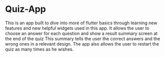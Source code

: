 # Quiz-App
This is an app built to dive into more of flutter basics through learning new features and new helpful widgets used in this app.
It allows the user to choose an answer for each question and show a result summary screen at the end of the quiz
This summary tells the user the correct answers and the wrong ones in a relevant design.
The app also allows the user to restart the quiz as many times as he wishes.
